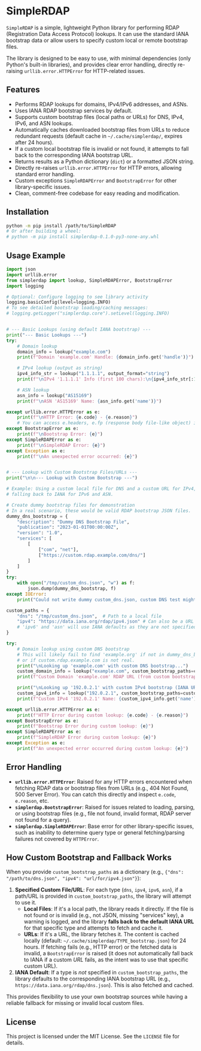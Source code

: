 # SimpleRDAP

`SimpleRDAP` is a simple, lightweight Python library for performing RDAP (Registration Data Access Protocol) lookups. It can use the standard IANA bootstrap data or allow users to specify custom local or remote bootstrap files.

The library is designed to be easy to use, with minimal dependencies (only Python's built-in libraries), and provides clear error handling, directly re-raising `urllib.error.HTTPError` for HTTP-related issues.

## Features

*   Performs RDAP lookups for domains, IPv4/IPv6 addresses, and ASNs.
*   Uses IANA RDAP bootstrap services by default.
*   Supports custom bootstrap files (local paths or URLs) for DNS, IPv4, IPv6, and ASN lookups.
*   Automatically caches downloaded bootstrap files from URLs to reduce redundant requests (default cache in `~/.cache/simplerdap/`, expires after 24 hours).
*   If a custom local bootstrap file is invalid or not found, it attempts to fall back to the corresponding IANA bootstrap URL.
*   Returns results as a Python dictionary (`dict`) or a formatted JSON string.
*   Directly re-raises `urllib.error.HTTPError` for HTTP errors, allowing standard error handling.
*   Custom exceptions `SimpleRDAPError` and `BootstrapError` for other library-specific issues.
*   Clean, comment-free codebase for easy reading and modification.

## Installation

```bash
python -m pip install /path/to/SimpleRDAP
# Or after building a wheel:
# python -m pip install simplerdap-0.1.0-py3-none-any.whl
```

## Usage Example

```python
import json
import urllib.error
from simplerdap import lookup, SimpleRDAPError, BootstrapError
import logging

# Optional: Configure logging to see library activity
logging.basicConfig(level=logging.INFO)
# To see detailed bootstrap loading/caching messages:
# logging.getLogger("simplerdap.core").setLevel(logging.INFO)


# --- Basic Lookups (using default IANA bootstrap) ---
print("--- Basic Lookups ---")
try:
    # Domain lookup
    domain_info = lookup("example.com")
    print(f"Domain 'example.com' Handle: {domain_info.get('handle')}")

    # IPv4 lookup (output as string)
    ipv4_info_str = lookup("1.1.1.1", output_format="string")
    print(f"\nIPv4 '1.1.1.1' Info (first 100 chars):\n{ipv4_info_str[:100]}...")

    # ASN lookup
    asn_info = lookup("AS15169")
    print(f"\nASN 'AS15169' Name: {asn_info.get('name')}")

except urllib.error.HTTPError as e:
    print(f"\nHTTP Error: {e.code} - {e.reason}")
    # You can access e.headers, e.fp (response body file-like object) if needed
except BootstrapError as e:
    print(f"\nBootstrap Error: {e}")
except SimpleRDAPError as e:
    print(f"\nSimpleRDAP Error: {e}")
except Exception as e:
    print(f"\nAn unexpected error occurred: {e}")


# --- Lookup with Custom Bootstrap Files/URLs ---
print("\n\n--- Lookup with Custom Bootstrap ---")

# Example: Using a custom local file for DNS and a custom URL for IPv4,
# falling back to IANA for IPv6 and ASN.

# Create dummy bootstrap files for demonstration
# In a real scenario, these would be valid RDAP bootstrap JSON files.
dummy_dns_bootstrap = {
    "description": "Dummy DNS Bootstrap File",
    "publication": "2023-01-01T00:00:00Z",
    "version": "1.0",
    "services": [
        [
            ["com", "net"],
            ["https://custom.rdap.example.com/dns/"]
        ]
    ]
}
try:
    with open("/tmp/custom_dns.json", "w") as f:
        json.dump(dummy_dns_bootstrap, f)
except IOError:
    print("Could not write dummy custom_dns.json, custom DNS test might fail partially.")

custom_paths = {
    "dns": "/tmp/custom_dns.json",  # Path to a local file
    "ipv4": "https://data.iana.org/rdap/ipv4.json" # Can also be a URL (here, same as IANA for demo)
    # 'ipv6' and 'asn' will use IANA defaults as they are not specified here
}

try:
    # Domain lookup using custom DNS bootstrap
    # This will likely fail to find 'example.org' if not in dummy_dns_bootstrap
    # or if custom.rdap.example.com is not real.
    print("\nLooking up 'example.com' with custom DNS bootstrap...")
    custom_domain_info = lookup("example.com", custom_bootstrap_paths=custom_paths)
    print(f"Custom Domain 'example.com' RDAP URL (from custom bootstrap): {custom_domain_info.get('links', [{}])[0].get('href')}")

    print("\nLooking up '192.0.2.1' with custom IPv4 bootstrap (IANA URL in this case)...")
    custom_ipv4_info = lookup("192.0.2.1", custom_bootstrap_paths=custom_paths)
    print(f"Custom IPv4 '192.0.2.1' Name: {custom_ipv4_info.get('name')}")

except urllib.error.HTTPError as e:
    print(f"HTTP Error during custom lookup: {e.code} - {e.reason}")
except BootstrapError as e:
    print(f"Bootstrap Error during custom lookup: {e}")
except SimpleRDAPError as e:
    print(f"SimpleRDAP Error during custom lookup: {e}")
except Exception as e:
    print(f"An unexpected error occurred during custom lookup: {e}")

```

## Error Handling

*   **`urllib.error.HTTPError`**: Raised for any HTTP errors encountered when fetching RDAP data or bootstrap files from URLs (e.g., 404 Not Found, 500 Server Error). You can catch this directly and inspect `e.code`, `e.reason`, etc.
*   **`simplerdap.BootstrapError`**: Raised for issues related to loading, parsing, or using bootstrap files (e.g., file not found, invalid format, RDAP server not found for a query).
*   **`simplerdap.SimpleRDAPError`**: Base error for other library-specific issues, such as inability to determine query type or general fetching/parsing failures not covered by `HTTPError`.

## How Custom Bootstrap and Fallback Works

When you provide `custom_bootstrap_paths` as a dictionary (e.g., `{"dns": "/path/to/dns.json", "ipv4": "url/for/ipv4.json"}`):

1.  **Specified Custom File/URL**: For each type (`dns`, `ipv4`, `ipv6`, `asn`), if a path/URL is provided in `custom_bootstrap_paths`, the library will attempt to use it.
    *   **Local Files**: If it's a local path, the library reads it directly. If the file is not found or is invalid (e.g., not JSON, missing "services" key), a warning is logged, and the library **falls back to the default IANA URL** for that specific type and attempts to fetch and cache it.
    *   **URLs**: If it's a URL, the library fetches it. The content is cached locally (default: `~/.cache/simplerdap/TYPE_bootstrap.json`) for 24 hours. If fetching fails (e.g., HTTP error) or the fetched data is invalid, a `BootstrapError` is raised (it does not automatically fall back to IANA if a custom *URL* fails, as the intent was to use that specific custom URL).
2.  **IANA Default**: If a type is *not* specified in `custom_bootstrap_paths`, the library defaults to the corresponding IANA bootstrap URL (e.g., `https://data.iana.org/rdap/dns.json`). This is also fetched and cached.

This provides flexibility to use your own bootstrap sources while having a reliable fallback for missing or invalid local custom files.

## License

This project is licensed under the MIT License. See the `LICENSE` file for details.

